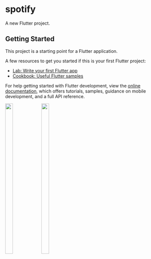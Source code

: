 # spotify

A new Flutter project.

## Getting Started

This project is a starting point for a Flutter application.

A few resources to get you started if this is your first Flutter project:

- [Lab: Write your first Flutter app](https://docs.flutter.dev/get-started/codelab)
- [Cookbook: Useful Flutter samples](https://docs.flutter.dev/cookbook)

For help getting started with Flutter development, view the
[online documentation](https://docs.flutter.dev/), which offers tutorials,
samples, guidance on mobile development, and a full API reference.


<p float="center">
  
  <img src="https://images.githubusercontent.com/116253924/228265940-f25a35a3-2cd0-4796-833a-797afe7ad204.png" width=22% height=35%>
  


  <img src="https://user-images.githubusercontent.com/116253924/228265960-fed3d03a-1ea6-446c-bc5f-5e2734946dad.png" width=22% height=35%>



 



  
  </p>
